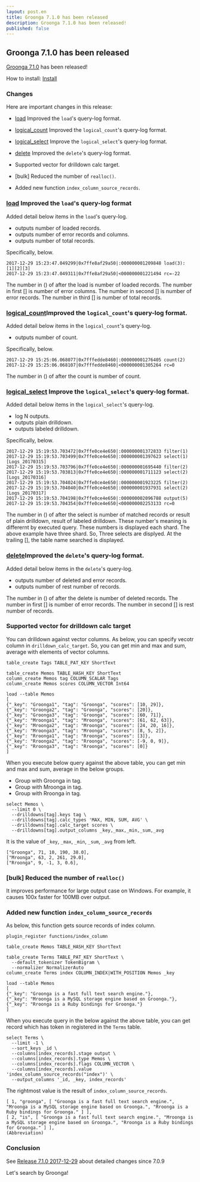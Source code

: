 ```yaml
---
layout: post.en
title: Groonga 7.1.0 has been released
description: Groonga 7.1.0 has been released!
published: false
---
```


## Groonga 7.1.0 has been released

[Groonga 7.1.0](/docs/news.html#release-7-1-0) has been released!

How to install: [Install](/docs/install.html)

### Changes

Here are important changes in this release:

  * [load](/docs/reference/commands/load.html) Improved the `load`'s query-log format.

  * [logical_count](/docs/reference/commands/logical_count.html) Improved the `logical_count`'s query-log format.

  * [logical_select](/docs/reference/commands/logical_select.html) Improve the `logical_select`'s query-log format.

  * [delete](/docs/reference/commands/delete.html) Improved the `delete`'s query-log format.

  * Supported vector for drilldown calc target.

  * [bulk] Reduced the number of `realloc()`.

  * Added new function `index_column_source_records`.

### [load](/docs/reference/commands/load.html) Improved the `load`'s query-log format

Added detail below items in the `load`'s query-log.

  * outputs number of loaded records.
  * outputs number of error records and columns.
  * outputs number of total records.

Specifically, below.

```text
2017-12-29 15:23:47.049299|0x7ffe8af29a50|:000000001209848 load(3): [1][2][3]
2017-12-29 15:23:47.049311|0x7ffe8af29a50|<000000001221494 rc=-22
```

The number in () of after the load is number of loaded records.
The number in first [] is number of error columns.
The number in second [] is number of error records.
The number in third [] is number of total records.

### [logical_count](/docs/reference/commands/logical_count.html)Improved the `logical_count`'s query-log format.

Added detail below items in the `logical_count`'s query-log.
  * outputs number of count.

Specifically, below.

```text
2017-12-29 15:25:06.068077|0x7fffedde8460|:000000001276405 count(2)
2017-12-29 15:25:06.068107|0x7fffedde8460|<000000001305264 rc=0
```

The number in () of after the count is number of count.

### [logical_select](/docs/reference/commands/logical_select.html) Improve the `logical_select`'s query-log format.

Added detail below items in the `logical_select`'s query-log.

  * log N outputs.
  * outputs plain drilldown.
  * outputs labeled drilldown.

Specifically, below.

```text
2017-12-29 15:19:53.703472|0x7ffe0ce4e650|:000000001372833 filter(1)
2017-12-29 15:19:53.703499|0x7ffe0ce4e650|:000000001397623 select(1)[Logs_20170315]
2017-12-29 15:19:53.703796|0x7ffe0ce4e650|:000000001695440 filter(2)
2017-12-29 15:19:53.703813|0x7ffe0ce4e650|:000000001711123 select(2)[Logs_20170316]
2017-12-29 15:19:53.704024|0x7ffe0ce4e650|:000000001923225 filter(2)
2017-12-29 15:19:53.704040|0x7ffe0ce4e650|:000000001937931 select(2)[Logs_20170317]
2017-12-29 15:19:53.704198|0x7ffe0ce4e650|:000000002096788 output(5)
2017-12-29 15:19:53.704354|0x7ffe0ce4e650|<000000002253133 rc=0
```

The number in () of after the select is number of matched records or result of plain drilldown, result of labeled drilldown.
These number's meaning is differernt by executed query.
These numbers is displayed each shard.
The above example have three shard. So, Three selects are displyed.
At the trailing [], the table name searched is displayed.

### [delete](/docs/reference/commands/delete.html)Improved the `delete`'s query-log format.

Added detail below items in the `delete`'s query-log.

  * outputs number of deleted and error records.
  * outputs number of rest number of records.

The number in () of after the delete is number of deleted records.
The number in first [] is number of error records.
The number in second [] is rest number of records.

### Supported vector for drilldown calc target

You can drilldown against vector columns.
As below, you can specify vecotr column in `drilldown_calc_target`. So, you can get min and max and sum, average with elements of vector columns.

```text
table_create Tags TABLE_PAT_KEY ShortText

table_create Memos TABLE_HASH_KEY ShortText
column_create Memos tag COLUMN_SCALAR Tags
column_create Memos scores COLUMN_VECTOR Int64

load --table Memos
[
{"_key": "Groonga1", "tag": "Groonga", "scores": [10, 29]},
{"_key": "Groonga2", "tag": "Groonga", "scores": [20]},
{"_key": "Groonga3", "tag": "Groonga", "scores": [60, 71]},
{"_key": "Mroonga1", "tag": "Mroonga", "scores": [61, 62, 63]},
{"_key": "Mroonga2", "tag": "Mroonga", "scores": [24, 20, 16]},
{"_key": "Mroonga3", "tag": "Mroonga", "scores": [8, 5, 2]},
{"_key": "Rroonga1", "tag": "Rroonga", "scores": [3]},
{"_key": "Rroonga2", "tag": "Rroonga", "scores": [-9, 0, 9]},
{"_key": "Rroonga3", "tag": "Rroonga", "scores": [0]}
]
```

When you execute below query against the above table, you can get min and max and sum, average in the below groups.

  * Group with Groonga in tag.
  * Group with Mroonga in tag.
  * Group with Rroonga in tag.

```text
select Memos \
  --limit 0 \
  --drilldowns[tag].keys tag \
  --drilldowns[tag].calc_types 'MAX, MIN, SUM, AVG' \
  --drilldowns[tag].calc_target scores \
  --drilldowns[tag].output_columns _key,_max,_min,_sum,_avg
```

It is the value of `_key`, `_max`, `_min`, `_sum`, `_avg` from left.

```text
["Groonga", 71, 10, 190, 38.0],
["Mroonga", 63, 2, 261, 29.0],
["Rroonga", 9, -1, 3, 0.6],
```

### [bulk] Reduced the number of `realloc()`

It improves performance for large output case on Windows.
For example, it causes 100x faster for 100MB over output.

### Added new function `index_column_source_records`

As below, this function gets source records of index column.

```text
plugin_register functions/index_column

table_create Memos TABLE_HASH_KEY ShortText

table_create Terms TABLE_PAT_KEY ShortText \
  --default_tokenizer TokenBigram \
  --normalizer NormalizerAuto
column_create Terms index COLUMN_INDEX|WITH_POSITION Memos _key

load --table Memos
[
{"_key": "Groonga is a fast full text search engine."},
{"_key": "Mroonga is a MySQL storage engine based on Groonga."},
{"_key": "Rroonga is a Ruby bindings for Groonga."}
]
```

When you execute query in the below against the above table, you can get record which has token in registered in the `Terms` table.

```
select Terms \
  --limit -1 \
  --sort_keys _id \
  --columns[index_records].stage output \
  --columns[index_records].type Memos \
  --columns[index_records].flags COLUMN_VECTOR \
  --columns[index_records].value 'index_column_source_records("index")' \
  --output_columns '_id, _key, index_records'
```

The rightmost value is the result of `index_column_source_records`.

```text
[ 1, "groonga", [ "Groonga is a fast full text search engine.", "Mroonga is a MySQL storage engine based on Groonga.", "Rroonga is a Ruby bindings for Groonga." ] ],
[ 2, "is", [ "Groonga is a fast full text search engine.", "Mroonga is a MySQL storage engine based on Groonga.", "Rroonga is a Ruby bindings for Groonga." ] ],
(Abbreviation)
```

### Conclusion

See [Release 7.1.0 2017-12-29](/docs/news.html#release-7-1-0) about detailed changes since 7.0.9

Let's search by Groonga!
